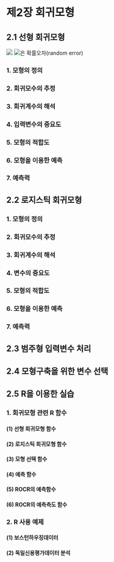 # 제2장 회귀모형

## 2.1 선형 회귀모형

<img src="https://latex.codecogs.com/svg.latex?Y=f(X_{1},X_{2},\cdots,X_{p})+\epsilon"/>  
<img src="https://latex.codecogs.com/svg.latex?\epsilon"/>은 확률오차(random error)

### 1. 모형의 정의

### 2. 회귀모수의 추정

### 3. 회귀계수의 해석

### 4. 입력변수의 중요도

### 5. 모형의 적합도

### 6. 모형을 이용한 예측

### 7. 예측력

## 2.2 로지스틱 회귀모형

### 1. 모형의 정의

### 2. 회귀모수의 추정

### 3. 회귀계수의 해석

### 4. 변수의 중요도

### 5. 모형의 적합도

### 6. 모형을 이용한 예측

### 7. 예측력

## 2.3 범주형 입력변수 처리

## 2.4 모형구축을 위한 변수 선택

## 2.5 R을 이용한 실습

### 1. 회귀모형 관련 R 함수

#### (1) 선형 회귀모형 함수

#### (2) 로지스틱 회귀모형 함수

#### (3) 모형 선택 함수

#### (4) 예측 함수

#### (5) ROCR의 예측함수

#### (6) ROCR의 예측측도 함수

### 2. R 사용 예제

#### (1) 보스턴하우징데이터

#### (2) 독일신용평가데이터 분석
